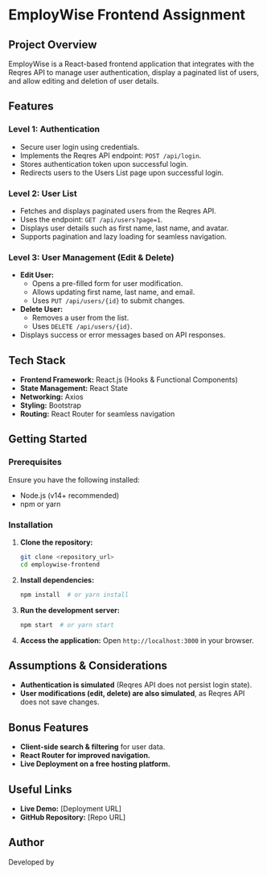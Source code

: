 # EmployWise Frontend Assignment

## Project Overview
EmployWise is a React-based frontend application that integrates with the Reqres API to manage user authentication, display a paginated list of users, and allow editing and deletion of user details.

## Features
### Level 1: Authentication
- Secure user login using credentials.
- Implements the Reqres API endpoint: `POST /api/login`.
- Stores authentication token upon successful login.
- Redirects users to the Users List page upon successful login.

### Level 2: User List
- Fetches and displays paginated users from the Reqres API.
- Uses the endpoint: `GET /api/users?page=1`.
- Displays user details such as first name, last name, and avatar.
- Supports pagination and lazy loading for seamless navigation.

### Level 3: User Management (Edit & Delete)
- **Edit User:**
  - Opens a pre-filled form for user modification.
  - Allows updating first name, last name, and email.
  - Uses `PUT /api/users/{id}` to submit changes.
- **Delete User:**
  - Removes a user from the list.
  - Uses `DELETE /api/users/{id}`.
- Displays success or error messages based on API responses.

## Tech Stack
- **Frontend Framework:** React.js (Hooks & Functional Components)
- **State Management:** React State
- **Networking:** Axios 
- **Styling:** Bootstrap 
- **Routing:** React Router for seamless navigation

## Getting Started
### Prerequisites
Ensure you have the following installed:
- Node.js (v14+ recommended)
- npm or yarn

### Installation
1. **Clone the repository:**
   ```sh
   git clone <repository_url>
   cd employwise-frontend
   ```
2. **Install dependencies:**
   ```sh
   npm install  # or yarn install
   ```
3. **Run the development server:**
   ```sh
   npm start  # or yarn start
   ```
4. **Access the application:** Open `http://localhost:3000` in your browser.

## Assumptions & Considerations
- **Authentication is simulated** (Reqres API does not persist login state).
- **User modifications (edit, delete) are also simulated**, as Reqres API does not save changes.

## Bonus Features
- **Client-side search & filtering** for user data.
- **React Router for improved navigation.**
- **Live Deployment on a free hosting platform.**

## Useful Links
- **Live Demo:** [Deployment URL]
- **GitHub Repository:** [Repo URL]

## Author
Developed by 


